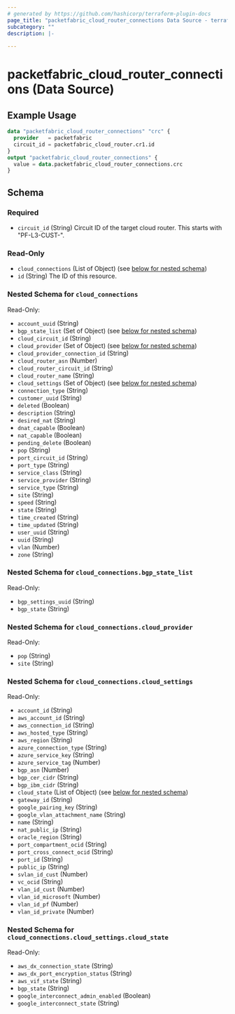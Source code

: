 ```yaml
---
# generated by https://github.com/hashicorp/terraform-plugin-docs
page_title: "packetfabric_cloud_router_connections Data Source - terraform-provider-packetfabric"
subcategory: ""
description: |-
  
---
```


# packetfabric_cloud_router_connections (Data Source)



## Example Usage

```terraform
data "packetfabric_cloud_router_connections" "crc" {
  provider   = packetfabric
  circuit_id = packetfabric_cloud_router.cr1.id
}
output "packetfabric_cloud_router_connections" {
  value = data.packetfabric_cloud_router_connections.crc
}
```

<!-- schema generated by tfplugindocs -->
## Schema

### Required

- `circuit_id` (String) Circuit ID of the target cloud router. This starts with "PF-L3-CUST-".

### Read-Only

- `cloud_connections` (List of Object) (see [below for nested schema](#nestedatt--cloud_connections))
- `id` (String) The ID of this resource.

<a id="nestedatt--cloud_connections"></a>
### Nested Schema for `cloud_connections`

Read-Only:

- `account_uuid` (String)
- `bgp_state_list` (Set of Object) (see [below for nested schema](#nestedobjatt--cloud_connections--bgp_state_list))
- `cloud_circuit_id` (String)
- `cloud_provider` (Set of Object) (see [below for nested schema](#nestedobjatt--cloud_connections--cloud_provider))
- `cloud_provider_connection_id` (String)
- `cloud_router_asn` (Number)
- `cloud_router_circuit_id` (String)
- `cloud_router_name` (String)
- `cloud_settings` (Set of Object) (see [below for nested schema](#nestedobjatt--cloud_connections--cloud_settings))
- `connection_type` (String)
- `customer_uuid` (String)
- `deleted` (Boolean)
- `description` (String)
- `desired_nat` (String)
- `dnat_capable` (Boolean)
- `nat_capable` (Boolean)
- `pending_delete` (Boolean)
- `pop` (String)
- `port_circuit_id` (String)
- `port_type` (String)
- `service_class` (String)
- `service_provider` (String)
- `service_type` (String)
- `site` (String)
- `speed` (String)
- `state` (String)
- `time_created` (String)
- `time_updated` (String)
- `user_uuid` (String)
- `uuid` (String)
- `vlan` (Number)
- `zone` (String)

<a id="nestedobjatt--cloud_connections--bgp_state_list"></a>
### Nested Schema for `cloud_connections.bgp_state_list`

Read-Only:

- `bgp_settings_uuid` (String)
- `bgp_state` (String)


<a id="nestedobjatt--cloud_connections--cloud_provider"></a>
### Nested Schema for `cloud_connections.cloud_provider`

Read-Only:

- `pop` (String)
- `site` (String)


<a id="nestedobjatt--cloud_connections--cloud_settings"></a>
### Nested Schema for `cloud_connections.cloud_settings`

Read-Only:

- `account_id` (String)
- `aws_account_id` (String)
- `aws_connection_id` (String)
- `aws_hosted_type` (String)
- `aws_region` (String)
- `azure_connection_type` (String)
- `azure_service_key` (String)
- `azure_service_tag` (Number)
- `bgp_asn` (Number)
- `bgp_cer_cidr` (String)
- `bgp_ibm_cidr` (String)
- `cloud_state` (List of Object) (see [below for nested schema](#nestedobjatt--cloud_connections--cloud_settings--cloud_state))
- `gateway_id` (String)
- `google_pairing_key` (String)
- `google_vlan_attachment_name` (String)
- `name` (String)
- `nat_public_ip` (String)
- `oracle_region` (String)
- `port_compartment_ocid` (String)
- `port_cross_connect_ocid` (String)
- `port_id` (String)
- `public_ip` (String)
- `svlan_id_cust` (Number)
- `vc_ocid` (String)
- `vlan_id_cust` (Number)
- `vlan_id_microsoft` (Number)
- `vlan_id_pf` (Number)
- `vlan_id_private` (Number)

<a id="nestedobjatt--cloud_connections--cloud_settings--cloud_state"></a>
### Nested Schema for `cloud_connections.cloud_settings.cloud_state`

Read-Only:

- `aws_dx_connection_state` (String)
- `aws_dx_port_encryption_status` (String)
- `aws_vif_state` (String)
- `bgp_state` (String)
- `google_interconnect_admin_enabled` (Boolean)
- `google_interconnect_state` (String)




